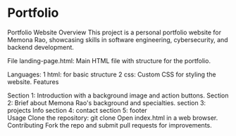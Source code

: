 # Portfolio

Portfolio Website
Overview
This project is a personal portfolio website for Memona Rao, showcasing skills in software engineering, cybersecurity, and backend development.

File
landing-page.html: Main HTML file with structure for the portfolio.

Languages:
1 html: for basic structure
2 css: Custom CSS for styling the website.
Features

Section 1: Introduction with a background image and action buttons.
Section 2: Brief about Memona Rao's background and specialties.
section 3: projects Info
section 4: contact
section 5: footer  
Usage
Clone the repository:
git clone <repository-url>
Open index.html in a web browser.
Contributing
Fork the repo and submit pull requests for improvements.
